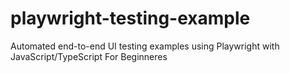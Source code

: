 # playwright-testing-example
Automated end-to-end UI testing examples using Playwright with JavaScript/TypeScript For Beginneres
